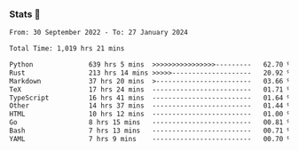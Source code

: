 ### Stats 👋
<!--START_SECTION:waka-->

```txt
From: 30 September 2022 - To: 27 January 2024

Total Time: 1,019 hrs 21 mins

Python              639 hrs 5 mins  >>>>>>>>>>>>>>>>---------   62.70 %
Rust                213 hrs 14 mins >>>>>--------------------   20.92 %
Markdown            37 hrs 20 mins  >------------------------   03.66 %
TeX                 17 hrs 24 mins  -------------------------   01.71 %
TypeScript          16 hrs 41 mins  -------------------------   01.64 %
Other               14 hrs 37 mins  -------------------------   01.44 %
HTML                10 hrs 12 mins  -------------------------   01.00 %
Go                  8 hrs 15 mins   -------------------------   00.81 %
Bash                7 hrs 13 mins   -------------------------   00.71 %
YAML                7 hrs 9 mins    -------------------------   00.70 %
```

<!--END_SECTION:waka-->

<!--
**buhaytza2005/buhaytza2005** is a ✨ _special_ ✨ repository because its `README.md` (this file) appears on your GitHub profile.

Here are some ideas to get you started:

- 🔭 I’m currently working on ...
- 🌱 I’m currently learning ...
- 👯 I’m looking to collaborate on ...
- 🤔 I’m looking for help with ...
- 💬 Ask me about ...
- 📫 How to reach me: ...
- 😄 Pronouns: ...
- ⚡ Fun fact: ...
-->


